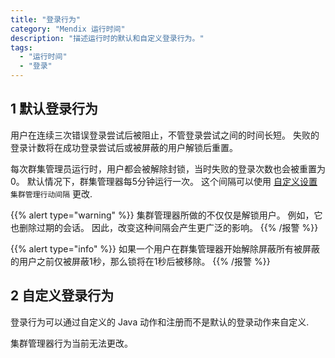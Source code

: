 ```yaml
---
title: "登录行为"
category: "Mendix 运行时间"
description: "描述运行时的默认和自定义登录行为。"
tags:
  - "运行时间"
  - "登录"
---
```


## 1 默认登录行为

用户在连续三次错误登录尝试后被阻止，不管登录尝试之间的时间长短。 失败的登录计数将在成功登录尝试后或被屏蔽的用户解锁后重置。

每次群集管理员运行时，用户都会被解除封锁，当时失败的登录次数也会被重置为 0。 默认情况下，群集管理器每5分钟运行一次。 这个间隔可以使用 [自定义设置](custom-settings) `集群管理行动间隔` 更改.

{{% alert type="warning" %}}
集群管理器所做的不仅仅是解锁用户。 例如，它也删除过期的会话。 因此，改变这种间隔会产生更广泛的影响。
{{% /报警 %}}

{{% alert type="info" %}}
如果一个用户在群集管理器开始解除屏蔽所有被屏蔽的用户之前仅被屏蔽1秒，那么锁将在1秒后被移除。
{{% /报警 %}}

## 2 自定义登录行为

登录行为可以通过自定义的 Java 动作和注册而不是默认的登录动作来自定义.

集群管理器行为当前无法更改。
